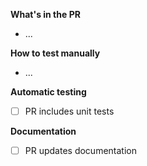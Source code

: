 **What's in the PR**
* ...

**How to test manually**
* ...

**Automatic testing**
* [ ] PR includes unit tests

**Documentation**
* [ ] PR updates documentation
